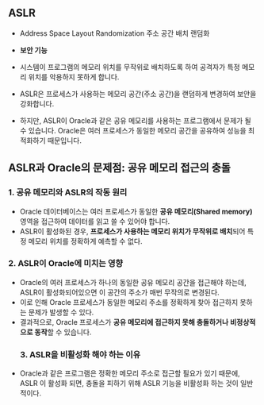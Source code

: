 <h2 id="aslr">ASLR</h2>
<ul>
<li><p>Address Space Layout Randomization 주소 공간 배치 랜덤화</p>
</li>
<li><p><strong>보안 기능</strong></p>
</li>
<li><p>시스템이 프로그램의 메모리 위치를 무작위로 배치하도록 하여 공격자가 특정 메모리 위치를 악용하지 못하게 합니다.</p>
</li>
<li><p>ASLR은 프로세스가 사용하는 메모리 공간(주소 공간)을 랜덤하게 변경하여 보안을 강화합니다.</p>
</li>
<li><p>하지만, ASLR이 Oracle과 같은 공유 메모리를 사용하는 프로그램에서 문제가 될 수 있습니다. 
Oracle은 여러 프로세스가 동일한 메모리 공간을 공유하여 성능을 최적화하기 때문입니다.</p>
</li>
</ul>
<h2 id="aslr과-oracle의-문제점-공유-메모리-접근의-충돌">ASLR과 Oracle의 문제점: 공유 메모리 접근의 충돌</h2>
<h3 id="1-공유-메모리와-aslr의-작동-원리">1. 공유 메모리와 ASLR의 작동 원리</h3>
<ul>
<li>Oracle 데이터베이스는 여러 프로세스가 동일한 <strong>공유 메모리(Shared memory)</strong> 영역을 접근하여 데이터를 읽고 쓸 수 있어야 합니다.</li>
<li>ASLR이 활성화된 경우, <strong>프로세스가 사용하는 메모리 위치가 무작위로 배치</strong>되어 특정 메모리 위치를 정확하게 예측할 수 없다.</li>
</ul>
<h3 id="2-aslr이-oracle에-미치는-영향">2. ASLR이 Oracle에 미치는 영향</h3>
<ul>
<li>Oracle의 여러 프로세스가 하나의 동일한 공유 메모리 공간을 접근해야 하는데, ASLR이 활성화되어있으면 이 공간의 주소가 매번 무작의로 변경된다.</li>
<li>이로 인해 Oracle 프로세스가 동일한 메모리 주소를 정확하게 찾아 접근하지 못하는 문제가 발생할 수 있다.</li>
<li>결과적으로, Oracle 프로세스가 <strong>공유 메모리에 접근하지 못해 충돌하거나 비정상적으로 동작</strong>할 수 있습니다.<h3 id="3-aslr을-비활성화-해야-하는-이유">3. ASLR을 비활성화 해야 하는 이유</h3>
</li>
<li>Oracle과 같은 프로그램은 정확한 메모리 주소로 접근할 필요가 있기 때문에, ASLR 이 활성화 되면, 충돌을 피하기 위해 ASLR 기능을 비활성화 하는 것이 일반적이다. </li>
</ul>